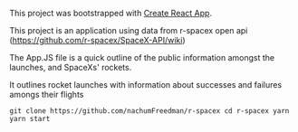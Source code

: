 This project was bootstrapped with [Create React App](https://github.com/facebookincubator/create-react-app).

This project is an application using data from r-spacex open api (https://github.com/r-spacex/SpaceX-API/wiki)

The App.JS file is a quick outline of the public information amongst the launches, and SpaceXs' rockets.

It outlines rocket launches with information about successes and failures amongs their flights

`git clone https://github.com/nachumFreedman/r-spacex
cd r-spacex
yarn
yarn start`